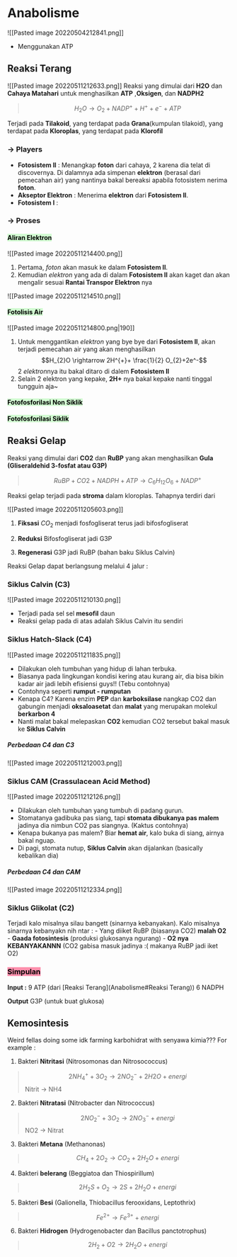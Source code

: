 # Anabolisme 
![[Pasted image 20220504212841.png]]

- Menggunakan ATP


## Reaksi Terang 
![[Pasted image 20220511212633.png]]
Reaksi yang dimulai dari **H2O** dan **Cahaya Matahari** untuk menghasilkan **ATP** ,**Oksigen**, dan **NADPH2**

> $$H_{2}O \rightarrow O_2 + NADP^+ + H^+ + e^- + ATP$$

Terjadi pada **Tilakoid**, yang terdapat pada **Grana**(kumpulan tilakoid), yang terdapat pada **Kloroplas**, yang terdapat pada **Klorofil**

### → Players
- **Fotosistem II**  : Menangkap **foton** dari cahaya, 2 karena dia telat di discovernya.  Di dalamnya ada simpenan **elektron** (berasal dari pemecahan air) yang nantinya bakal bereaksi apabila fotosistem nerima **foton**. 
- **Akseptor Elektron** : Menerima **elektron** dari **Fotosistem II**. 
- **Fotosistem I** : 


### → Proses
#### <mark style="background: #BBFABBA6;">Aliran Elektron</mark>
![[Pasted image 20220511214400.png]]
1. Pertama, *foton* akan masuk ke dalam **Fotosistem II**. 
2. Kemudian *elektron* yang ada di dalam **Fotosistem II** akan kaget dan akan mengalir sesuai **Rantai Transpor Elektron** nya

![[Pasted image 20220511214510.png]]

#### <mark style="background: #BBFABBA6;">Fotolisis Air</mark> 
![[Pasted image 20220511214800.png|190]]
1. Untuk menggantikan *elektron* yang bye bye dari **Fotosistem II**, akan terjadi pemecahan air yang akan menghasilkan
$$H_{2}O \rightarrow 2H^{+}+ \frac{1}{2} O_{2}+2e^-$$
	2 *elektron*nya itu bakal ditaro di dalem **Fotosistem II**
2. Selain 2 elektron yang kepake, **2H+** nya bakal kepake nanti tinggal tungguin aja~

#### <mark style="background: #BBFABBA6;">Fotofosforilasi Non Siklik</mark> 


#### <mark style="background: #BBFABBA6;">Fotofosforilasi Siklik</mark> 


## Reaksi Gelap 
Reaksi yang dimulai dari **CO2** dan **RuBP** yang akan menghasilkan **Gula (Gliseraldehid 3-fosfat atau G3P)** 

> $$RuBP + CO2 + NADPH + ATP \rightarrow C_6H_{12}O_6 + NADP^+$$
> 

Reaksi gelap terjadi pada **stroma** dalam kloroplas. Tahapnya terdiri dari 

![[Pasted image 20220511205603.png]]

1. **Fiksasi**
$CO_{2}$ menjadi fosfogliserat terus jadi bifosfogliserat

2. **Reduksi**
Bifosfogliserat jadi G3P

3. **Regenerasi**
G3P jadi RuBP (bahan baku Siklus Calvin)

Reaksi Gelap dapat berlangsung melalui 4 jalur :
### **Siklus Calvin (C3)**
![[Pasted image 20220511210130.png]]
- Terjadi pada sel sel **mesofil** daun
- Reaksi gelap pada di atas adalah Siklus Calvin itu sendiri


### **Siklus Hatch-Slack (C4)**
![[Pasted image 20220511211835.png]]
- Dilakukan oleh tumbuhan yang hidup di lahan terbuka. 
- Biasanya pada lingkungan kondisi kering atau kurang air, dia bisa bikin kadar air jadi lebih efisiensi guys!! (Tebu contohnya)
- Contohnya seperti **rumput - rumputan**
- Kenapa C4? Karena enzim **PEP** dan **karboksilase** nangkap CO2 dan gabungin menjadi **oksaloasetat** dan **malat** yang merupakan molekul **berkarbon 4**
- Nanti malat bakal melepaskan **CO2** kemudian CO2 tersebut bakal masuk ke **Siklus Calvin**

##### Perbedaan C4 dan C3
![[Pasted image 20220511212003.png]]


### **Siklus CAM (Crassulacean Acid Method)**
![[Pasted image 20220511212126.png]]
- Dilakukan oleh tumbuhan yang tumbuh di padang gurun.
- Stomatanya gadibuka pas siang, tapi **stomata dibukanya pas malem** jadinya dia nimbun CO2 pas siangnya. (Kaktus contohnya)
- Kenapa bukanya pas malem? Biar **hemat air**, kalo buka di siang, airnya bakal nguap.
- Di pagi, stomata nutup, **Siklus Calvin** akan dijalankan (basically kebalikan dia)

##### Perbedaan C4 dan CAM
![[Pasted image 20220511212334.png]]


### **Siklus Glikolat (C2)**
Terjadi kalo misalnya silau bangett (sinarnya kebanyakan). Kalo misalnya sinarnya kebanyakn nih ntar :
	- Yang diiket RuBP (biasanya CO2) **malah O2**
	- **Gaada fotosintesis** (produksi glukosanya ngurang)
	- **O2 nya KEBANYAKANNN** (CO2 gabisa masuk jadinya :( makanya RuBP jadi iket O2)


### <mark style="background: #FF5582A6;">Simpulan</mark> 
**Input :**
9 ATP (dari [Reaksi Terang](Anabolisme#Reaksi Terang))
6 NADPH

**Output**
G3P (untuk buat glukosa)




## Kemosintesis
Weird fellas doing some idk farming karbohidrat with senyawa kimia??? For example :

1. Bakteri **Nitritasi** (Nitrosomonas dan Nitrosococcus)
> $$2NH_4^+ + 3O_2 → 2NO_2^- + 2H2O + energi$$
> Nitrit -> NH4

2. Bakteri **Nitratasi** (Nitrobacter dan Nitrococcus)
>$$2NO_2^- + 3O_2 → 2NO_3^- + energi$$
>NO2 -> Nitrat

3. Bakteri **Metana** (Methanonas)
> $$CH_4 + 2O_2 → CO_2 + 2H_2O + energi$$

4. Bakteri **belerang** (Beggiatoa dan Thiospirillum)
> $$2H_2S + O_2 → 2S + 2H_2O + energi$$

5. Bakteri **Besi** (Galionella, Thiobacillus ferooxidans, Leptothrix)
> $$Fe^{2+} → Fe^{3+} + energi$$

6. Bakteri **Hidrogen** (Hydrogenobacter dan Bacillus panctotrophus)
>$$2H_2 + O2 → 2H_2O + energi$$


